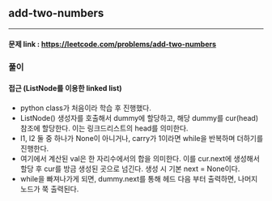 ## add-two-numbers

---

#### 문제 link : https://leetcode.com/problems/add-two-numbers

### 풀이

#### 접근 (ListNode를 이용한 linked list)
- python class가 처음이라 학습 후 진행했다.
- ListNode() 생성자를 호출해서 dummy에 할당하고, 해당 dummy를 cur(head) 참조에 할당한다. 이는 링크드리스트의 head를 의미한다.
- l1, l2 둘 중 하나가 None이 아니거나, carry가 1이라면 while을 반복하며 더하기를 진행한다. 
- 여기에서 계산된 val은 한 자리수에서의 합을 의미한다. 이를 cur.next에 생성해서 할당 후 cur를 방금 생성된 곳으로 넘긴다. 생성 시 기본 next = None이다.
- while을 빠져나가게 되면, dummy.next를 통해 헤드 다음 부터 출력하면, 나머지 노드가 쭉 출력된다.



